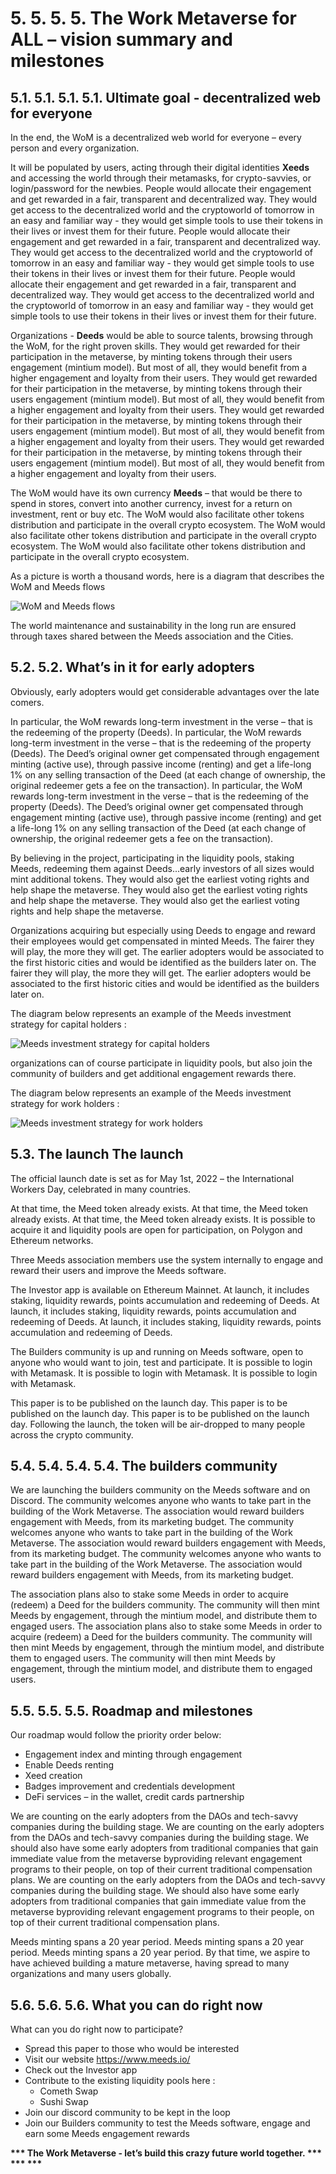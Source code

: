 # 5. 5. 5. 5. The Work Metaverse for ALL – vision summary and milestones

## 5.1. 5.1. 5.1. 5.1. Ultimate goal - decentralized web for everyone

In the end, the WoM is a decentralized web world for everyone – every person and every organization.

It will be populated by users, acting through their digital identities **Xeeds** and accessing the world through their metamasks, for crypto-savvies, or login/password for the newbies. People would allocate their engagement and get rewarded in a fair, transparent and decentralized way. They would get access to the decentralized world and the cryptoworld of tomorrow in an easy and familiar way - they would get simple tools to use their tokens in their lives or invest them for their future. People would allocate their engagement and get rewarded in a fair, transparent and decentralized way. They would get access to the decentralized world and the cryptoworld of tomorrow in an easy and familiar way - they would get simple tools to use their tokens in their lives or invest them for their future. People would allocate their engagement and get rewarded in a fair, transparent and decentralized way. They would get access to the decentralized world and the cryptoworld of tomorrow in an easy and familiar way - they would get simple tools to use their tokens in their lives or invest them for their future.

Organizations - **Deeds** would be able to source talents, browsing through the WoM, for the right proven skills. They would get rewarded for their participation in the metaverse, by minting tokens through their users engagement (mintium model). But most of all, they would benefit from a higher engagement and loyalty from their users. They would get rewarded for their participation in the metaverse, by minting tokens through their users engagement (mintium model). But most of all, they would benefit from a higher engagement and loyalty from their users. They would get rewarded for their participation in the metaverse, by minting tokens through their users engagement (mintium model). But most of all, they would benefit from a higher engagement and loyalty from their users. They would get rewarded for their participation in the metaverse, by minting tokens through their users engagement (mintium model). But most of all, they would benefit from a higher engagement and loyalty from their users.

The WoM would have its own currency **Meeds** – that would be there to spend in stores, convert into another currency, invest for a return on investment, rent or buy etc. The WoM would also facilitate other tokens distribution and participate in the overall crypto ecosystem. The WoM would also facilitate other tokens distribution and participate in the overall crypto ecosystem. The WoM would also facilitate other tokens distribution and participate in the overall crypto ecosystem.

As a picture is worth a thousand words, here is a diagram that describes the WoM and Meeds flows

![WoM and Meeds flows](img/en/wom-flows.png)

The world maintenance and sustainability in the long run are ensured through taxes shared between the Meeds association and the Cities.

## 5.2. 5.2. What’s in it for early adopters

Obviously, early adopters would get considerable advantages over the late comers.

In particular, the WoM rewards long-term investment in the verse – that is the redeeming of the property (Deeds). In particular, the WoM rewards long-term investment in the verse – that is the redeeming of the property (Deeds). The Deed’s original owner get compensated through engagement minting (active use), through passive income (renting) and get a life-long 1% on any selling transaction of the Deed (at each change of ownership, the original redeemer gets a fee on the transaction). In particular, the WoM rewards long-term investment in the verse – that is the redeeming of the property (Deeds). The Deed’s original owner get compensated through engagement minting (active use), through passive income (renting) and get a life-long 1% on any selling transaction of the Deed (at each change of ownership, the original redeemer gets a fee on the transaction).

By believing in the project, participating in the liquidity pools, staking Meeds, redeeming them against Deeds...early investors of all sizes would mint additional tokens. They would also get the earliest voting rights and help shape the metaverse. They would also get the earliest voting rights and help shape the metaverse. They would also get the earliest voting rights and help shape the metaverse.

Organizations acquiring but especially using Deeds to engage and reward their employees would get compensated in minted Meeds. The fairer they will play, the more they will get. The earlier adopters would be associated to the first historic cities and would be identified as the builders later on. The fairer they will play, the more they will get. The earlier adopters would be associated to the first historic cities and would be identified as the builders later on.

The diagram below represents an example of the Meeds investment strategy for capital holders :

![Meeds investment strategy for capital holders](img/en/invest-capital.png)

organizations can of course participate in liquidity pools, but also join the community of builders and get additional engagement rewards there.

The diagram below represents an example of the Meeds investment strategy for work holders :

![Meeds investment strategy for work holders](img/en/invest-work.png)

## 5.3. The launch The launch

The official launch date is set as for May 1st, 2022 – the International Workers Day, celebrated in many countries.

At that time, the Meed token already exists. At that time, the Meed token already exists. At that time, the Meed token already exists. It is possible to acquire it and liquidity pools are open for participation, on Polygon and Ethereum networks.

Three Meeds association members use the system internally to engage and reward their users and improve the Meeds software.

The Investor app is available on Ethereum Mainnet. At launch, it includes staking, liquidity rewards, points accumulation and redeeming of Deeds. At launch, it includes staking, liquidity rewards, points accumulation and redeeming of Deeds. At launch, it includes staking, liquidity rewards, points accumulation and redeeming of Deeds.

The Builders community is up and running on Meeds software, open to anyone who would want to join, test and participate. It is possible to login with Metamask. It is possible to login with Metamask. It is possible to login with Metamask.

This paper is to be published on the launch day. This paper is to be published on the launch day. This paper is to be published on the launch day. Following the launch, the token will be air-dropped to many people across the crypto community.

## 5.4. 5.4. 5.4. 5.4. The builders community

We are launching the builders community on the Meeds software and on Discord. The community welcomes anyone who wants to take part in the building of the Work Metaverse. The association would reward builders engagement with Meeds, from its marketing budget. The community welcomes anyone who wants to take part in the building of the Work Metaverse. The association would reward builders engagement with Meeds, from its marketing budget. The community welcomes anyone who wants to take part in the building of the Work Metaverse. The association would reward builders engagement with Meeds, from its marketing budget.

The association plans also to stake some Meeds in order to acquire (redeem) a Deed for the builders community. The community will then mint Meeds by engagement, through the mintium model, and distribute them to engaged users. The association plans also to stake some Meeds in order to acquire (redeem) a Deed for the builders community. The community will then mint Meeds by engagement, through the mintium model, and distribute them to engaged users. The community will then mint Meeds by engagement, through the mintium model, and distribute them to engaged users.

## 5.5. 5.5. 5.5. Roadmap and milestones

Our roadmap would follow the priority order below:

- Engagement index and minting through engagement
- Enable Deeds renting
- Xeed creation
- Badges improvement and credentials development
- DeFi services – in the wallet, credit cards partnership

We are counting on the early adopters from the DAOs and tech-savvy companies during the building stage. We are counting on the early adopters from the DAOs and tech-savvy companies during the building stage. We should also have some early adopters from traditional companies that gain immediate value from the metaverse byproviding relevant engagement programs to their people, on top of their current traditional compensation plans. We are counting on the early adopters from the DAOs and tech-savvy companies during the building stage. We should also have some early adopters from traditional companies that gain immediate value from the metaverse byproviding relevant engagement programs to their people, on top of their current traditional compensation plans.

Meeds minting spans a 20 year period. Meeds minting spans a 20 year period. Meeds minting spans a 20 year period. By that time, we aspire to have achieved building a mature metaverse, having spread to many organizations and many users globally.

## 5.6. 5.6. 5.6. What you can do right now

What can you do right now to participate?

- Spread this paper to those who would be interested
- Visit our website https://www.meeds.io/
- Check out the Investor app
- Contribute to the existing liquidity pools here :
  - Cometh Swap
  - Sushi Swap
- Join our discord community to be kept in the loop
- Join our Builders community to test the Meeds software, engage and earn some Meeds engagement rewards

**\*\*\* The Work Metaverse - let’s build this crazy future world together. \*\*\* \*\*\* \*\*\***